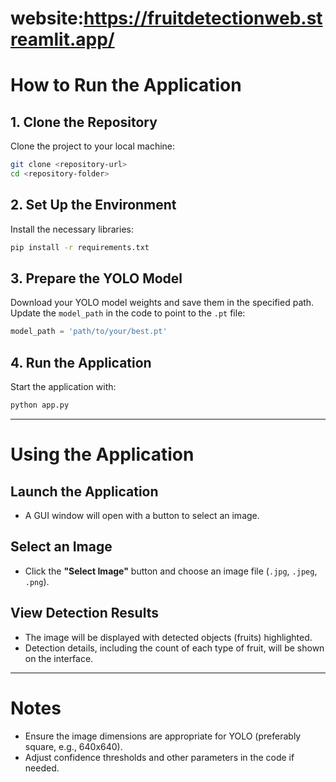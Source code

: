 # website:https://fruitdetectionweb.streamlit.app/

# How to Run the Application

## 1. Clone the Repository

Clone the project to your local machine:

```bash
git clone <repository-url>
cd <repository-folder>
```

## 2. Set Up the Environment

Install the necessary libraries:

```bash
pip install -r requirements.txt
```

## 3. Prepare the YOLO Model

Download your YOLO model weights and save them in the specified path. Update the `model_path` in the code to point to the `.pt` file:

```python
model_path = 'path/to/your/best.pt'
```

## 4. Run the Application

Start the application with:

```bash
python app.py
```

---

# Using the Application

## Launch the Application

- A GUI window will open with a button to select an image.

## Select an Image

- Click the **"Select Image"** button and choose an image file (`.jpg`, `.jpeg`, `.png`).

## View Detection Results

- The image will be displayed with detected objects (fruits) highlighted.
- Detection details, including the count of each type of fruit, will be shown on the interface.

---

# Notes

- Ensure the image dimensions are appropriate for YOLO (preferably square, e.g., 640x640).
- Adjust confidence thresholds and other parameters in the code if needed.
